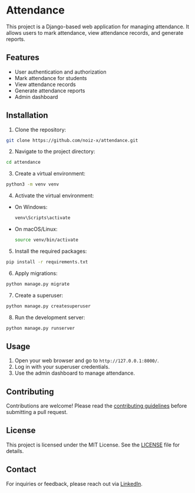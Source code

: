 
# Attendance

This project is a Django-based web application for managing attendance. It allows users to mark attendance, view attendance records, and generate reports.

## Features

- User authentication and authorization
- Mark attendance for students
- View attendance records
- Generate attendance reports
- Admin dashboard

## Installation

1. Clone the repository:
  ```bash
  git clone https://github.com/noiz-x/attendance.git
  ```
2. Navigate to the project directory:
  ```bash
  cd attendance
  ```
3. Create a virtual environment:
  ```bash
  python3 -m venv venv
  ```
4. Activate the virtual environment:
  - On Windows:
    ```bash
    venv\Scripts\activate
    ```
  - On macOS/Linux:
    ```bash
    source venv/bin/activate
    ```
5. Install the required packages:
  ```bash
  pip install -r requirements.txt
  ```
6. Apply migrations:
  ```bash
  python manage.py migrate
  ```
7. Create a superuser:
  ```bash
  python manage.py createsuperuser
  ```
8. Run the development server:
  ```bash
  python manage.py runserver
  ```

## Usage

1. Open your web browser and go to `http://127.0.0.1:8000/`.
2. Log in with your superuser credentials.
3. Use the admin dashboard to manage attendance.

## Contributing

Contributions are welcome! Please read the [contributing guidelines](CONTRIBUTING.md) before submitting a pull request.

## License

This project is licensed under the MIT License. See the [LICENSE](LICENSE) file for details.

## Contact

For inquiries or feedback, please reach out via [LinkedIn](https://www.linkedin.com/in/iamgeekspe/).